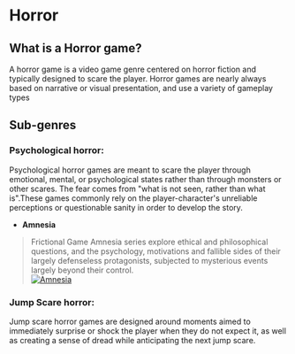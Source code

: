 # Horror

## What is a Horror game?

A horror game is a video game genre centered on horror fiction and typically designed to scare the player. Horror games are nearly always based on narrative or visual presentation, and use a variety of gameplay types


## Sub-genres
### Psychological horror:
Psychological horror games are meant to scare the player through emotional, mental, or psychological states rather than through monsters or other scares. The fear comes from "what is not seen, rather than what is".These games commonly rely on the player-character's unreliable perceptions or questionable sanity in order to develop the story. 

* **Amnesia**
>Frictional Game Amnesia series explore ethical and philosophical questions, and the psychology, motivations and fallible sides of their largely defenseless protagonists, subjected to mysterious events largely beyond their control.\
[![Amnesia](https://static.wikia.nocookie.net/amnesia/images/2/20/AmnesiaLogo.png/revision/latest?cb=20200312140206)](https://frictionalgames.com)


### Jump Scare horror: 

Jump scare horror games are designed around moments aimed to immediately surprise or shock the player when they do not expect it, as well as creating a sense of dread while anticipating the next jump scare. 


